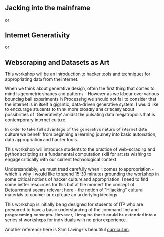 ## Jacking into the mainframe
or
## Internet Generativity
or
## Webscraping and Datasets as Art


This workshop will be an introduction to hacker tools and techniques for appropriating data from the internet.

When we think about generative design, often the first thing that comes to mind is geometric shapes and patterns - However as we labour over various bouncing ball experiments in Processing we should not fail to consider that the internet is in itself a gigantic, data-driven generative system. I would like to encourage students to think more broadly  and critically about possibilities of 'Generativity' amidst the pulsating data megatropolis that is contemporary internet culture.

In order to take full advantage of the generative nature of internet data culture we benefit from beginning a learning journey into basic automation, data appropriation and hacker tools.

This workshop will introduce students to the practice of web-scraping and python scripting as a fundamental computation skill for artists wishing to engage critically with our current technological context.

Understandably, we must tread carefully when it comes to appropriation  - which is why I would like to spend 15-20 minutes grounding the workshop in some critical notions of hacker culture and appropriation. I need to find some better resources for this but at the moment the concept of [Detourement](https://en.wikipedia.org/wiki/D%C3%A9tournement) seems relevant here - the notion of "Hijacking" cultural materials to counter or explicate an underlying ideology.

This workshop is initially being designed for students of ITP who are presumed to have a basic understanding of the command line and programming concepts. However, I imagine that it could be extended into a series of workshops for individuals with no prior experience.


Another reference here is Sam Lavinge's beautiful [curriculum](https://github.com/antiboredom/detourning-the-web-2018).
